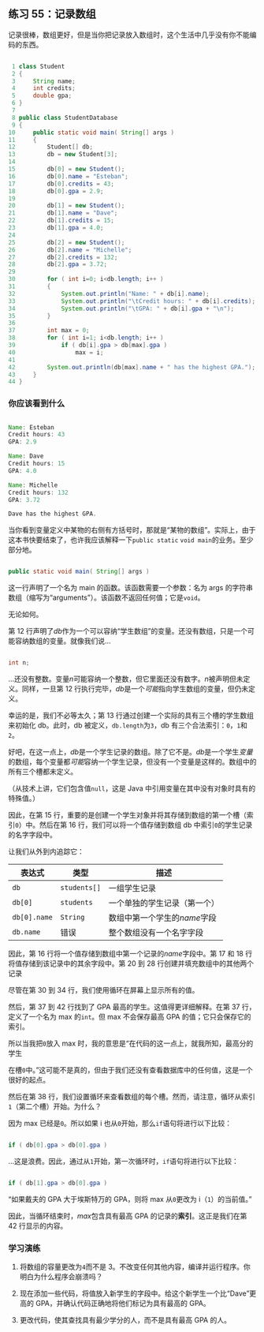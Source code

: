 ## 练习 55：记录数组

记录很棒，数组更好，但是当你把记录放入数组时，这个生活中几乎没有你不能编码的东西。

```java

 1 class Student
 2 {
 3     String name;
 4     int credits;
 5     double gpa;
 6 }
 7 
 8 public class StudentDatabase
 9 {
10     public static void main( String[] args )
11     {
12         Student[] db;
13         db = new Student[3];
14 
15         db[0] = new Student();
16         db[0].name = "Esteban";
17         db[0].credits = 43;
18         db[0].gpa = 2.9;
19 
20         db[1] = new Student();
21         db[1].name = "Dave";
22         db[1].credits = 15;
23         db[1].gpa = 4.0;
24 
25         db[2] = new Student();
26         db[2].name = "Michelle";
27         db[2].credits = 132;
28         db[2].gpa = 3.72;
29 
30         for ( int i=0; i<db.length; i++ )
31         {
32             System.out.println("Name: " + db[i].name);
33             System.out.println("\tCredit hours: " + db[i].credits);
34             System.out.println("\tGPA: " + db[i].gpa + "\n");
35         }
36 
37         int max = 0;
38         for ( int i=1; i<db.length; i++ )
39             if ( db[i].gpa > db[max].gpa )
40                 max = i;
41 
42         System.out.println(db[max].name + " has the highest GPA.");
43     }
44 }
```

### 你应该看到什么

```java

Name: Esteban
Credit hours: 43
GPA: 2.9

Name: Dave
Credit hours: 15
GPA: 4.0

Name: Michelle
Credit hours: 132
GPA: 3.72

Dave has the highest GPA.
```

当你看到变量定义中某物的右侧有方括号时，那就是“某物的数组”。实际上，由于这本书快要结束了，也许我应该解释一下`public static` `void main`的业务。至少部分地。

```java

public static void main( String[] args )
```

这一行声明了一个名为 main 的函数。该函数需要一个参数：名为 args 的字符串数组（缩写为“arguments”）。该函数不返回任何值；它是`void`。

无论如何。

第 12 行声明了*db*作为一个可以容纳“学生数组”的变量。还没有数组，只是一个可能容纳数组的变量。就像我们说…

```java

int n;
```

…还没有整数。变量*n*可能容纳一个整数，但它里面还没有数字。*n*被声明但未定义。同样，一旦第 12 行执行完毕，*db*是一个*可能*指向学生数组的变量，但仍未定义。

幸运的是，我们不必等太久；第 13 行通过创建一个实际的具有三个槽的学生数组来初始化 db。此时，db 被定义，`db.length`为`3`，db 有三个合法索引：`0`，`1`和`2`。

好吧，在这一点上，*db*是一个学生记录的数组。除了它不是。*db*是一个学生*变量*的数组，每个变量都*可能*容纳一个学生记录，但没有一个变量是这样的。数组中的所有三个槽都未定义。

（从技术上讲，它们包含值`null`，这是 Java 中引用变量在其中没有对象时具有的特殊值。）

因此，在第 15 行，重要的是创建一个学生对象并将其存储到数组的第一个槽（索引`0`）中。然后在第 16 行，我们可以将一个值存储到数组 db 中索引`0`的学生记录的名字字段中。

让我们从外到内追踪它：

| 表达式 | 类型 | 描述 |
| --- | --- | --- |
| `db` | `students[]` | 一组学生记录 |
| `db[0]` | `students` | 一个单独的学生记录（第一个） |
| `db[0].name` | `String` | 数组中第一个学生的*name*字段 |
| `db.name` | 错误 | 整个数组没有一个名字字段 |

因此，第 16 行将一个值存储到数组中第一个记录的*name*字段中。第 17 和 18 行将值存储到该记录中的其余字段中。第 20 到 28 行创建并填充数组中的其他两个记录

尽管在第 30 到 34 行，我们使用循环在屏幕上显示所有的值。

然后，第 37 到 42 行找到了 GPA 最高的学生。这值得更详细解释。在第 37 行，定义了一个名为 max 的`int`。但 max 不会保存最高 GPA 的值；它只会保存它的索引。

所以当我把`0`放入 max 时，我的意思是“在代码的这一点上，就我所知，最高分的学生

在槽`0`中。”这可能不是真的，但由于我们还没有查看数据库中的任何值，这是一个很好的起点。

然后在第 38 行，我们设置循环来查看数组的每个槽。然而，请注意，循环从索引`1`（第二个槽）开始。为什么？

因为 max 已经是`0`。所以如果 i 也从`0`开始，那么`if`语句将进行以下比较：

```java

if ( db[0].gpa > db[0].gpa )
```

…这是浪费。因此，通过从`1`开始，第一次循环时，`if`语句将进行以下比较：

```java

if ( db[1].gpa > db[0].gpa )
```

“如果戴夫的 GPA 大于埃斯特万的 GPA，则将 max 从`0`更改为 i（`1`）的当前值。”

因此，当循环结束时，*max*包含具有最高 GPA 的记录的**索引**。这正是我们在第 42 行显示的内容。

### 学习演练

1.  将数组的容量更改为`4`而不是 3。不改变任何其他内容，编译并运行程序。你明白为什么程序会崩溃吗？

1.  现在添加一些代码，将值放入新学生的字段中。给这个新学生一个比“Dave”更高的 GPA，并确认代码正确地将他们标记为具有最高的 GPA。

1.  更改代码，使其查找具有最少学分的人，而不是具有最高 GPA 的人。

